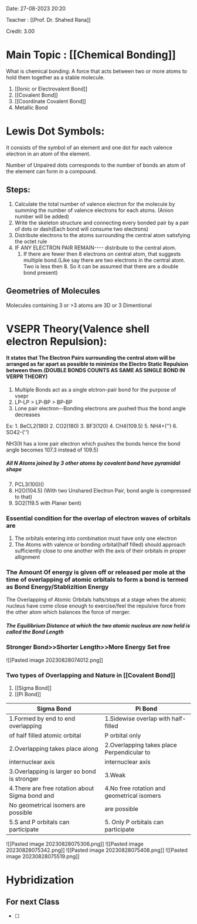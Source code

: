 Date: 27-08-2023 20:20

Teacher : [[Prof. Dr. Shahed Rana]]

Credit: 3.00
# Main Topic : [[Chemical Bonding]]


What is chemical bonding: A force that acts between two or more atoms to hold them together as a stable molecule.
1. [[Ionic or Electrovalent Bond]]
2. [[Covalent Bond]]
3. [[Coordinate Covalent Bond]]
4. Metallic Bond

# Lewis Dot Symbols:

It consists of the symbol of an element and one dot for each valence electron in an atom of the element.

Number of Unpaired dots corresponds to the number of bonds an atom of the element can form in a compound.


## Steps:
1. Calculate the total number of valence electron for the molecule by summing the number of valence electrons for each atoms. (Anion number will be added)
2. Write the skeleton structure and connecting every bonded pair by a pair of dots or dash(Each bond will consume two electrons)
3. Distribute electrons to the atoms surrounding the central atom satisfying the octet rule
4. IF ANY ELECTRON PAIR REMAIN---- distribute to the central atom.
	1. If there are fewer then 8 electrons on central atom, that suggests multiple bond.(Like say there are two electrons in the central atom. Two is less then 8. So it can be assumed that there are a double bond present)
## Geometries of Molecules

Molecules containing 3 or >3 atoms are 3D or 3 Dimentional


# VSEPR Theory(Valence shell electron Repulsion):

#### It states that The Electron Pairs surrounding the central atom will be arranged as far apart as possible to minimize the Electro Static Repulsion between them.(DOUBLE BONDS COUNTS AS SAME AS SINGLE BOND IN VERPR THEORY)

1. Multiple Bonds act as a single elctron-pair bond for the purpose of vsepr
2.  LP-LP > LP-BP > BP-BP
3. Lone pair electron--Bonding electrons are pushed thus the bond angle decreases

Ex: 
	1. BeCL2(180)
	2. CO2(180)
	3. BF3(120)
	4. CH4(109.5)
	5. NH4+('')
	6. SO42-('')


NH3(It has a lone pair electron which pushes the bonds hence the bond angle becomes 107.3 instead of 109.5)
##### All N Atoms joined by 3 other atoms by covalent bond have pyramidal shape

7. PCL3(100)()
8. H2O(104.5) (With two Unshared Electron Pair, bond angle is compressed to that)
9. SO2(119.5 with Planer bent)
### Essential condition for the overlap of electron waves of orbitals are
1. The orbitals entering into combination must have only one electron
2. The Atoms with valence or bonding orbital(half filled) should approach sufficiently close to one another with the axis of their orbitals in proper allignment
### The Amount Of energy is given off or released per mole at the time of overlapping of atomic orbitals to form a bond is termed as Bond Energy/Stablizition Energy

The Overlapping of Atomic Orbitals halts/stops  at a stage when the atomic nucleus have come close enough to exercise/feel the repulsive force from the other atom which balances the force of merger.

##### The Equilibrium Distance at which the two atomic nucleus are now held is called the Bond Length

### Stronger Bond>>Shorter Length>>More Energy Set free

![[Pasted image 20230828074012.png]]
### Two types of Overlapping and Nature in [[Covalent Bond]]
1. [[Sigma Bond]]
2. [[Pi Bond]]

| Sigma Bond                                     | Pi Bond                                    |
| ---------------------------------------------- | ------------------------------------------ |
| 1.Formed by end to end overlapping             | 1.Sidewise overlap with half-filled        |
| of half filled atomic orbital                  | P orbital only                             |
| 2.Overlapping takes place along                | 2.Overlapping takes place Perpendicular to |
| internuclear axis                              | internuclear axis                          |
| 3.Overlapping is larger so bond is stronger    | 3.Weak                                     |
| 4.There are free rotation about Sigma bond and | 4.No free rotation and geometrical isomers |
| No geometrical isomers are possible            | are possible                               |
| 5.S and P orbitals can participate             | 5. Only P orbitals can participate                                           |


![[Pasted image 20230828075306.png]]
![[Pasted image 20230828075342.png]]
![[Pasted image 20230828075408.png]]
![[Pasted image 20230828075519.png]]



# Hybridization


## For next Class
- [ ] 